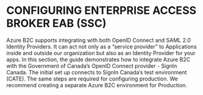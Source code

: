 # CONFIGURING ENTERPRISE ACCESS BROKER EAB (SSC)

Azure B2C supports integrating with both OpenID Connect and SAML 2.0 Identity Providers. It can act not only as a “service provider” to Applications inside and outside our organization but also as an Identity Provider for your apps. In this section, the guide demonstrates how to integrate Azure B2C with the Government of Canada’s OpenID Connect provider - SignIn Canada. The initial set up connects to SignIn Canada’s test environment (CATE). The same steps are required for configuring production. We recommend creating a separate Azure B2C environment for Production.